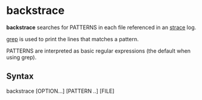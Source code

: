 # backstrace
**backstrace** searches for PATTERNS in each file referenced in an [strace](https://man7.org/linux/man-pages/man1/strace.1.html) log.

[grep](https://man7.org/linux/man-pages/man1/grep.1.html) is used to print the lines that matches a pattern.

PATTERNS are interpreted as basic regular expressions (the default when using grep).
## Syntax
backstrace [OPTION...] [PATTERN ..] [FILE]

